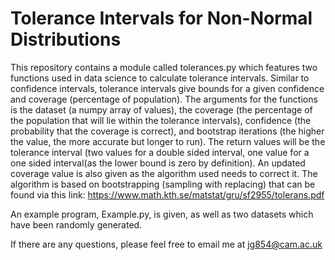# Tolerance Intervals for Non-Normal Distributions

This repository contains a module called tolerances.py which features two functions used in data science to calculate tolerance intervals. Similar to confidence intervals, tolerance intervals give bounds for a given confidence and coverage (percentage of population). The arguments for the functions is the dataset (a numpy array of values), the coverage (the percentage of the population that will lie within the tolerance intervals), confidence (the probability that the coverage is correct), and bootstrap iterations (the higher the value, the more accurate but longer to run). The return values will be the tolerance interval (two values for a double sided interval, one value for a one sided interval(as the lower bound is zero by definition). An updated coverage value is also given as the algorithm used needs to correct it. The algorithm is based on bootstrapping (sampling with replacing) that can be found via this link: https://www.math.kth.se/matstat/gru/sf2955/tolerans.pdf

An example program, Example.py, is given, as well as two datasets which have been randomly generated.

 If there are any questions, please feel free to email me at jg854@cam.ac.uk
 